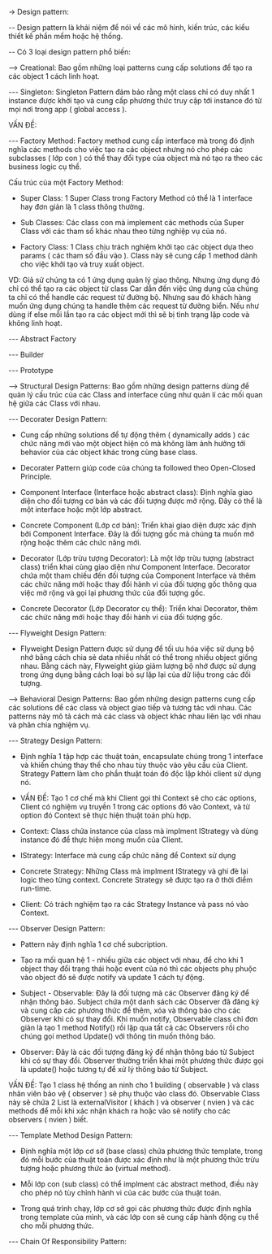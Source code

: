 -> Design pattern:

-- Design pattern là khái niệm để nói về các mô hình, kiến trúc, các kiểu thiết kế phần mềm hoặc hệ thống.

-- Có 3 loại design pattern phổ biến:

--> Creational: Bao gồm những loại patterns cung cấp solutions để tạo ra các object 1 cách linh hoạt.

--- Singleton: Singleton Pattern đảm bảo rằng một class chỉ có duy nhất 1 instance được khởi tạo và cung cấp phương thức truy cập tới instance đó từ mọi nơi trong app ( global access ).

VẤN ĐỀ:

--- Factory Method: Factory method cung cấp interface mà trong đó định nghĩa các methods cho việc tạo ra các object nhưng nó cho phép các subclasses ( lớp con ) có thể thay đổi type của object mà nó tạo ra theo các business logic cụ thể.

Cấu trúc của một Factory Method:

- Super Class: 1 Super Class trong Factory Method có thể là 1 interface hay đơn giản là 1 class thông thường.

- Sub Classes: Các class con mà implement các methods của Super Class với các tham số khác nhau theo từng nghiệp vụ của nó.

- Factory Class: 1 Class chịu trách nghiệm khởi tạo các object dựa theo params ( các tham số đầu vào ). Class này sẽ cung cấp 1 method dành cho việc khởi tạo và truy xuất object.

VD: Giả sử chúng ta có 1 ứng dụng quản lý giao thông. Nhưng ứng dụng đó chỉ có thể tạo ra các object từ class Car dẫn đến việc ứng dụng của chúng ta chỉ có thể handle các request từ đường bộ. Nhưng sau đó khách hàng muốn ứng dụng chúng ta handle thêm các request từ đường biển. Nếu như dùng if else mỗi lần tạo ra các object mới thì sẽ bị tình trạng lặp code và không linh hoạt.

--- Abstract Factory

--- Builder

--- Prototype

--> Structural Design Patterns: Bao gồm những design patterns dùng để quản lý cấu trúc của các Class and interface cũng như quản lí các mối quan hệ giữa các Class với nhau.

--- Decorater Design Pattern:

- Cung cấp những solutions để tự động thêm ( dynamically adds ) các chức năng mới vào một object hiện có mà không làm ảnh hưởng tới behavior của các object khác trong cùng base class.

- Decorater Pattern giúp code của chúng ta followed theo Open-Closed Principle.

- Component Interface (Interface hoặc abstract class): Định nghĩa giao diện cho đối tượng cơ bản và các đối tượng được mở rộng. Đây có thể là một interface hoặc một lớp abstract.

- Concrete Component (Lớp cơ bản): Triển khai giao diện được xác định bởi Component Interface. Đây là đối tượng gốc mà chúng ta muốn mở rộng hoặc thêm các chức năng mới.

- Decorator (Lớp trừu tượng Decorator): Là một lớp trừu tượng (abstract class) triển khai cùng giao diện như Component Interface. Decorator chứa một tham chiếu đến đối tượng của Component Interface và thêm các chức năng mới hoặc thay đổi hành vi của đối tượng gốc thông qua việc mở rộng và gọi lại phương thức của đối tượng gốc.

- Concrete Decorator (Lớp Decorator cụ thể): Triển khai Decorator, thêm các chức năng mới hoặc thay đổi hành vi của đối tượng gốc.

--- Flyweight Design Pattern:

- Flyweight Design Pattern được sử dụng để tối ưu hóa việc sử dụng bộ nhớ bằng cách chia sẻ data nhiều nhất có thể trong nhiều object giống nhau. Bằng cách này, Flyweight giúp giảm lượng bộ nhớ được sử dụng trong ứng dụng bằng cách loại bỏ sự lặp lại của dữ liệu trong các đối tượng.

--> Behavioral Design Patterns: Bao gồm những design patterns cung cấp các solutions để các class và object giao tiếp và tương tác với nhau. Các patterns này mô tả cách mà các class và object khác nhau liên lạc với nhau và phân chia nghiệm vụ.

--- Strategy Design Pattern:

- Định nghĩa 1 tập hợp các thuật toán, encapsulate chúng trong 1 interface và khiến chúng thay thế cho nhau tùy thuộc vào yêu cầu của Client. Strategy Pattern làm cho phần thuật toán đó độc lập khỏi client sử dụng nó.

- VẤN ĐỀ: Tạo 1 cơ chế mà khi Client gọi thì Context sẽ cho các options, Client có nghiệm vụ truyền 1 trong các options đó vào Context, và từ option đó Context sẽ thực hiện thuật toán phù hợp.

- Context: Class chứa instance của class mà implment IStrategy và dùng instance đó để thực hiện mong muốn của Client.

- IStrategy: Interface mà cung cấp chức năng để Context sử dụng

- Concrete Strategy: Những Class mà implment IStrategy và ghi đè lại logic theo từng context. Concrete Strategy sẽ được tạo ra ở thời điểm run-time.

- Client: Có trách nghiệm tạo ra các Strategy Instance và pass nó vào Context.

--- Observer Design Pattern:

- Pattern này định nghĩa 1 cơ chế subcription.

- Tạo ra mối quan hệ 1 - nhiều giữa các object với nhau, để cho khi 1 object thay đổi trạng thái hoặc event của nó thì các objects phụ phuộc vào object đó sẽ được notify và update 1 cách tự động.

- Subject - Observable: Đây là đối tượng mà các Observer đăng ký để nhận thông báo. Subject chứa một danh sách các Observer đã đăng ký và cung cấp các phương thức để thêm, xóa và thông báo cho các Observer khi có sự thay đổi. Khi muốn notify, Observable class chỉ đơn giản là tạo 1 method Notify() rồi lặp qua tất cả các Observers rồi cho chúng gọi method Update() với thông tin muốn thông báo.

- Observer: Đây là các đối tượng đăng ký để nhận thông báo từ Subject khi có sự thay đổi. Observer thường triển khai một phương thức được gọi là update() hoặc tương tự để xử lý thông báo từ Subject.

VẤN ĐỀ: Tạo 1 class hệ thống an ninh cho 1 building ( observable ) và class nhân viên bảo vệ ( observer ) sẽ phụ thuộc vào class đó. Observable Class này sẽ chứa 2 List là externalVisitor ( khách ) và observer ( nvien ) và các methods để mỗi khi xác nhận khách ra hoặc vào sẽ notify cho các observers ( nvien ) biết.

--- Template Method Design Pattern:

- Định nghĩa một lớp cơ sở (base class) chứa phương thức template, trong đó mỗi bước của thuật toán được xác định như là một phương thức trừu tượng hoặc phương thức ảo (virtual method).

- Mỗi lớp con (sub class) có thể implment các abstract method, điều này cho phép nó tùy chỉnh hành vi của các bước của thuật toán.

- Trong quá trình chạy, lớp cơ sở gọi các phương thức được định nghĩa trong template của mình, và các lớp con sẽ cung cấp hành động cụ thể cho mỗi phương thức.

--- Chain Of Responsibility Pattern:
